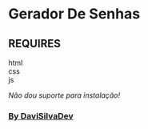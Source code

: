 # Gerador De Senhas

## REQUIRES

html<br>css<br>js

*Não dou suporte para instalação!*

### [ By DaviSilvaDev ](https://github.com/DaviSilvaDev)
